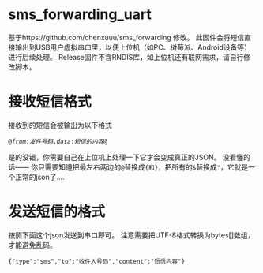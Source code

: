 # sms_forwarding_uart

基于https://github.com/chenxuuu/sms_forwarding 修改。
此固件会将短信直接输出到USB用户虚拟串口里，以便上位机（如PC、树莓派、Android设备等）进行后续处理。
Release固件不含RNDIS库，如上位机还有联网需求，请自行修改脚本。

# 接收短信格式

接收到的短信会被输出为以下格式

<code>@$from$:$发件号码$,$data$:$短信的内容$@</code>

是的没错，你需要自己在上位机上处理一下它才会变成真正的JSON。
没看懂的话——
你只需要知道把最左右两边的<code>@</code>替换成<code>{和}</code>，把所有的<code>$</code>替换成<code>"</code>，它就是一个正常的json了....

# 发送短信的格式

按照下面这个json发送到串口即可。
注意需要把UTF-8格式转换为bytes[]数组，才能避免乱码。

<code>{"type":"sms","to":"收件人号码","content":"短信内容"}</code>
